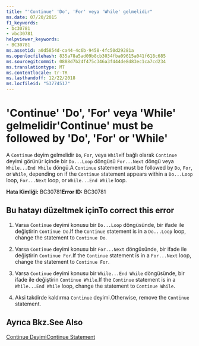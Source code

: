 ```yaml
---
title: "'Continue' 'Do', 'For' veya 'While' gelmelidir"
ms.date: 07/20/2015
f1_keywords:
- bc30781
- vbc30781
helpviewer_keywords:
- BC30781
ms.assetid: a0d5854d-ca44-4c6b-9458-4fc50d29281a
ms.openlocfilehash: 835a78a5ad09b8cb3034fba09615a041f618c685
ms.sourcegitcommit: 0888d7b24f475c346a3f444de8d83ec1ca7cd234
ms.translationtype: MT
ms.contentlocale: tr-TR
ms.lasthandoff: 12/22/2018
ms.locfileid: "53774517"
---
```

# <a name="continue-must-be-followed-by-do-for-or-while"></a><span data-ttu-id="b396c-102">'Continue' 'Do', 'For' veya 'While' gelmelidir</span><span class="sxs-lookup"><span data-stu-id="b396c-102">'Continue' must be followed by 'Do', 'For' or 'While'</span></span>
<span data-ttu-id="b396c-103">A `Continue` deyim gelmelidir `Do`, `For`, veya `While`if bağlı olarak `Continue` deyimi görünür içinde bir `Do...Loop` döngüsü `For...Next` döngü veya `While...End While` döngü.</span><span class="sxs-lookup"><span data-stu-id="b396c-103">A `Continue` statement must be followed by `Do`, `For`, or `While`, depending on if the `Continue` statement appears within a `Do...Loop` loop, `For...Next` loop, or `While...End While` loop.</span></span>  
  
 <span data-ttu-id="b396c-104">**Hata Kimliği:** BC30781</span><span class="sxs-lookup"><span data-stu-id="b396c-104">**Error ID:** BC30781</span></span>  
  
## <a name="to-correct-this-error"></a><span data-ttu-id="b396c-105">Bu hatayı düzeltmek için</span><span class="sxs-lookup"><span data-stu-id="b396c-105">To correct this error</span></span>  
  
1.  <span data-ttu-id="b396c-106">Varsa `Continue` deyimi konusu bir `Do...Loop` döngüsünde, bir ifade ile değiştirin `Continue Do`.</span><span class="sxs-lookup"><span data-stu-id="b396c-106">If the `Continue` statement is in a `Do...Loop` loop, change the statement to `Continue Do`.</span></span>  
  
2.  <span data-ttu-id="b396c-107">Varsa `Continue` deyimi konusu bir `For...Next` döngüsünde, bir ifade ile değiştirin `Continue For`.</span><span class="sxs-lookup"><span data-stu-id="b396c-107">If the `Continue` statement is in a `For...Next` loop, change the statement to `Continue For`.</span></span>  
  
3.  <span data-ttu-id="b396c-108">Varsa `Continue` deyimi konusu bir `While...End While` döngüsünde, bir ifade ile değiştirin `Continue While`.</span><span class="sxs-lookup"><span data-stu-id="b396c-108">If the `Continue` statement is in a `While...End While` loop, change the statement to `Continue While`.</span></span>  
  
4.  <span data-ttu-id="b396c-109">Aksi takdirde kaldırma `Continue` deyimi.</span><span class="sxs-lookup"><span data-stu-id="b396c-109">Otherwise, remove the `Continue` statement.</span></span>  
  
## <a name="see-also"></a><span data-ttu-id="b396c-110">Ayrıca Bkz.</span><span class="sxs-lookup"><span data-stu-id="b396c-110">See Also</span></span>  
 [<span data-ttu-id="b396c-111">Continue Deyimi</span><span class="sxs-lookup"><span data-stu-id="b396c-111">Continue Statement</span></span>](../../visual-basic/language-reference/statements/continue-statement.md)
